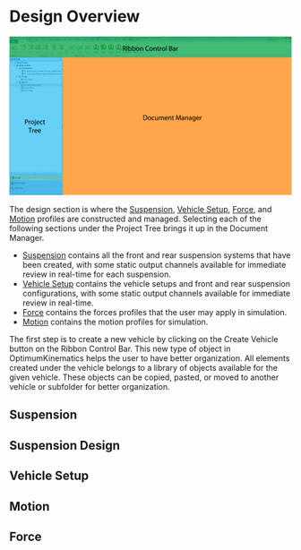 ﻿---
Title: Design Overview
summary: 
authors:
    - Paulo Yamagata
    - Pedro Brasil    
date: 2019/4/26
---

# Design Overview

![Design Window](../img/2_C_design_window.png)

The design section is where the [Suspension](##Suspension-Design), [Vehicle Setup](##Vehicle-Setup), [Force](##Force), and [Motion](##Motion) profiles are constructed and managed.
Selecting each of the following sections under the Project Tree brings it up in the Document Manager. 

* [Suspension](##Suspension) contains all the front and rear suspension systems that have been created, with some static output channels available for immediate review in real-time for each suspension.
* [Vehicle Setup](##Vehicle-Setup) contains the vehicle setups and front and rear suspension configurations, with some static output channels available for immediate review in real-time.
* [Force](##Force) contains the forces profiles that the user may apply in simulation.
* [Motion](##Motion) contains the motion profiles for simulation.

The first step is to create a new vehicle by clicking on the Create Vehicle button on the Ribbon Control Bar. This new type of object in OptimumKinematics helps the user to have better organization. All elements created under the vehicle belongs to a library of objects available for the given vehicle. These objects can be copied, pasted, or moved to another vehicle or subfolder for better organization.

## Suspension

## Suspension Design

## Vehicle Setup

## Motion

## Force
